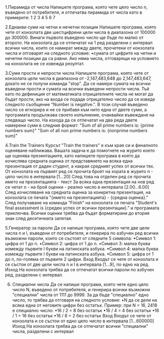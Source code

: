 1.Пирамида от числа
Напишете програма, която чете цяло число n, въведено от потребителя, и отпечатва пирамида от числа като в примерите:
1
2 3
4 5 6
7

2.Еднакви суми на четни и нечетни позиции
Напишете програма, която чете от конзолата две шестцифрени цели числа в диапазона от 100000 до 300000. Винаги първото въведено число ще бъде по малко от второто. На конзолата да се отпечатат на 1 ред разделени с интервал всички числа, които се намират между двете, прочетени от конзолата числа и отговарят на следното условие:
•сумата от цифрите на четни и нечетни позиции да са равни. Ако няма числа, отговарящи на условието на конзолата не се извежда резултат.

3.Суми прости и непрости числа
Напишете програма, която чете от конзолата цели числа в диапазона от -2,147,483,648 до 2,147,483,647, докато не се получи команда "stop". Да се намери сумата на всички въведени прости и сумата на всички въведени непрости числа. Тъй като по дефиниция от математиката отрицателните числа не могат да бъдат прости, ако на входа се подаде отрицателно число да се изведе следното съобщение "Number is negative.". В този случай въведено число се игнорира и не се прибавя към нито една от двете суми, а програмата продължава своето изпълнение, очаквайки въвеждане на следващо число. 
На изхода да се отпечатат на два реда двете намерени суми в следния формат:
"Sum of all prime numbers is: {prime numbers sum}"
"Sum of all non prime numbers is: {nonprime numbers sum}"

4.Train the Trainers
Курсът "Train the trainers" е към края си и финалното оценяване наближава. Вашата задача е да помогнете на журито което ще оценява презентациите, като напишете програма в която да изчислява средната оценка от представянето на всяка една презентация от даден студент, а накрая средният успех от всички тях.
От конзолата на първият ред се прочита броят на хората в журито n - цяло число в интервала [1…20]
След това на отделен ред се прочита името на презентацията - текст
За всяка една презентация на нов ред се четат n - на брой оценки - реално число в интервала [2.00…6.00]
След изчисляване на средната оценка за конкретна презентация, на конзолата се печата
 "{името на презентацията} - {средна оценка}."
След получаване на команда "Finish" на конзолата се печата "Student's final assessment is {среден успех от всички презентации}." и програмата приключва.
Всички оценки трябва да бъдат форматирани до втория знак след десетичната запетая.

5.Генератор за пароли
Да се напише програма, която чете две цели числа n и l, въведени от потребителя, и генерира по азбучен ред всички възможни  пароли, които се състоят от следните 5 символа:
•Символ 1: цифра от 1 до n.
•Символ 2: цифра от 1 до n.
•Символ 3: малка буква измежду първите l букви на латинската азбука.
•Символ 4: малка буква измежду първите l букви на латинската азбука.
•Символ 5: цифра от 1 до n, по-голяма от първите 2 цифри.
Вход
Входът се чете от конзолата и се състои от две цели числа n и l в интервала [1…9], по едно на ред.
Изход
На конзолата трябва да се отпечатат всички пароли по азбучен ред, разделени с интервал.

6.	Специални числа
Да се напише програма, която чете едно цяло число N, въведено от потребителя, и генерира всички възможни "специални" числа от 1111 до 9999. За да бъде "специално" едно число, то трябва да отговаря на следното условие: 
•N да се дели на всяка една от неговите цифри без остатък.
Пример: при N = 16, 2418 е специално число:
•16 / 2 = 8 без остатък
•16 / 4 = 4 без остатък
•16 / 1 = 16 без остатък
•16 / 8 = 2 без остатък
Вход
Входът се чете от конзолата и се състои от едно цяло число в интервала [1…600000]
Изход
На конзолата трябва да се отпечатат всички "специални" числа, разделени с интервал
